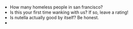 - How many homeless people in san francisco?
- Is this your first time wanking with us? If so, leave a rating!
- Is nutella actually good by itself? Be honest.
- 
